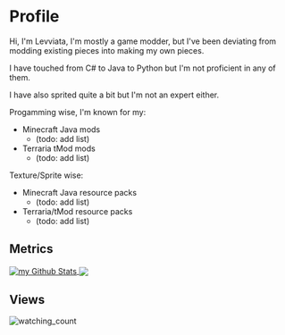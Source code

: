 # Profile

Hi, I'm Levviata, I'm mostly a game modder, but I've been deviating from modding existing pieces into making my own pieces.

I have touched from C# to Java to Python but I'm not proficient in any of them.

I have also sprited quite a bit but I'm not an expert either.

Progamming wise, I'm known for my:
- Minecraft Java mods
  - (todo: add list)
- Terraria tMod mods
  - (todo: add list)  

Texture/Sprite wise:
- Minecraft Java resource packs
  - (todo: add list)
- Terraria/tMod resource packs
  - (todo: add list)

## Metrics

<!-- 

-->

<a href="https://github.com/anuraghazra/github-readme-stats">
  <img align="center" src="https://github-readme-stats.vercel.app/api?username=levviata&include_all_commits=true&count_private=true&show_icons=true&line_height=20&title_color=ffffff&icon_color=ffffff&text_color=ffffff&bg_color=00000000" alt="my Github Stats" />
</a>
<a href="">
  <img align="center" src="https://github-readme-stats.vercel.app/api/top-langs/?username=levviata&hide_progress=true&title_color=ffffff&icon_color=ffffff&text_color=ffffff&bg_color=00000000" />
</a>

## Views
<img src="https://widgetbite.com/stats/levviata" alt="watching_count" />
 
